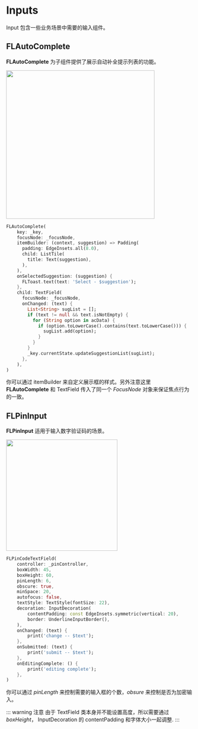 # Inputs

Input 包含一些业务场景中需要的输入组件。

## FLAutoComplete

**FLAutoComplete** 为子组件提供了展示自动补全提示列表的功能。

<p align="left">
    <img width="400" src="http://abtfun.oss-cn-beijing.aliyuncs.com/img/2019-12-12-autocomplete.gif" />
</p>

```dart
FLAutoComplete(
    key: _key,
    focusNode: _focusNode,
    itemBuilder: (context, suggestion) => Padding(
      padding: EdgeInsets.all(8.0),
      child: ListTile(
        title: Text(suggestion),
      ),
    ),
    onSelectedSuggestion: (suggestion) {
      FLToast.text(text: 'Select - $suggestion');
    },
    child: TextField(
      focusNode: _focusNode,
      onChanged: (text) {
        List<String> sugList = [];
        if (text != null && text.isNotEmpty) {
          for (String option in acData) {
            if (option.toLowerCase().contains(text.toLowerCase())) {
              sugList.add(option);
            }
          }
        }
        _key.currentState.updateSuggestionList(sugList);
      },
    ),
)
```

你可以通过 itemBuilder 来自定义展示框的样式。另外注意这里 **FLAutoComplete** 和 TextField 传入了同一个 *FocusNode* 对象来保证焦点行为的一致。


## FLPinInput

**FLPinInput** 适用于输入数字验证码的场景。

<p align="left">
    <img width="300" src="http://abtfun.oss-cn-beijing.aliyuncs.com/img/2019-12-12-pin-input.gif" />
</p>

```dart
FLPinCodeTextField(
    controller: _pinController,
    boxWidth: 45,
    boxHeight: 60,
    pinLength: 6,
    obscure: true,
    minSpace: 20,
    autofocus: false,
    textStyle: TextStyle(fontSize: 22),
    decoration: InputDecoration(
        contentPadding: const EdgeInsets.symmetric(vertical: 20),
        border: UnderlineInputBorder(),
    ),
    onChanged: (text) {
        print('change -- $text');
    },
    onSubmitted: (text) {
        print('submit -- $text');
    },
    onEditingComplete: () {
        print('editing complete');
    },
)
```

你可以通过 *pinLength* 来控制需要的输入框的个数，*obsure* 来控制是否为加密输入。

::: warning 注意
由于 TextField 类本身并不能设置高度，所以需要通过 *boxHeight*， InputDecoration 的 contentPadding 和字体大小一起调整.
:::



